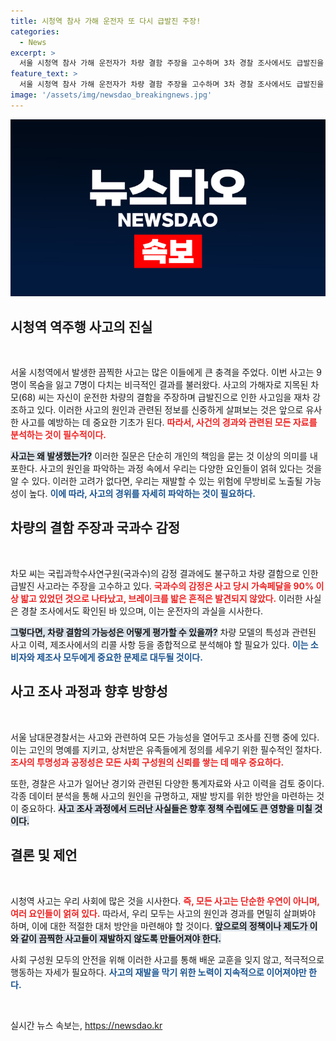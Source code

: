 ```yaml
---
title: 시청역 참사 가해 운전자 또 다시 급발진 주장!
categories:
  - News
excerpt: >
  서울 시청역 참사 가해 운전자가 차량 결함 주장을 고수하며 3차 경찰 조사에서도 급발진을 주장했습니다. 하지만 국과수는 운전자가 가속페달을 90% 이상 밟고, 브레이크는 작동하지 않았음을 확인했습니다. 이 사건의 진실이 밝혀질지 귀추가 주목됩니다.
feature_text: >
  서울 시청역 참사 가해 운전자가 차량 결함 주장을 고수하며 3차 경찰 조사에서도 급발진을 주장했습니다. 하지만 국과수는 운전자가 가속페달을 90% 이상 밟고, 브레이크는 작동하지 않았음을 확인했습니다. 이 사건의 진실이 밝혀질지 귀추가 주목됩니다.
image: '/assets/img/newsdao_breakingnews.jpg'
---
```


<p><img src="/assets/img/newsdao_breakingnews.jpg" alt="firstkoreanews 속보" /></p>

<h2 data-ke-size="size26">시청역 역주행 사고의 진실</h2>

<p data-ke-size="size16">&nbsp;</p>

<p>서울 시청역에서 발생한 끔찍한 사고는 많은 이들에게 큰 충격을 주었다. 이번 사고는 9명이 목숨을 잃고 7명이 다치는 비극적인 결과를 불러왔다. 사고의 가해자로 지목된 차모(68) 씨는 자신이 운전한 차량의 결함을 주장하며 급발진으로 인한 사고임을 재차 강조하고 있다. 이러한 사고의 원인과 관련된 정보를 신중하게 살펴보는 것은 앞으로 유사한 사고를 예방하는 데 중요한 기초가 된다. <b><span style="color: #ee2323;">따라서, 사건의 경과와 관련된 모든 자료를 분석하는 것이 필수적이다.</span></b></p>

<p><b><span style="background-color: #21538527;">사고는 왜 발생했는가?</span></b> 이러한 질문은 단순히 개인의 책임을 묻는 것 이상의 의미를 내포한다. 사고의 원인을 파악하는 과정 속에서 우리는 다양한 요인들이 얽혀 있다는 것을 알 수 있다. 이러한 고려가 없다면, 우리는 재발할 수 있는 위험에 무방비로 노출될 가능성이 높다. <b><span style="color: #1a5490;">이에 따라, 사고의 경위를 자세히 파악하는 것이 필요하다.</span></b></p>

<h2 data-ke-size="size26">차량의 결함 주장과 국과수 감정</h2>

<p data-ke-size="size16">&nbsp;</p>

<p>차모 씨는 국립과학수사연구원(국과수)의 감정 결과에도 불구하고 차량 결함으로 인한 급발진 사고라는 주장을 고수하고 있다. <b><span style="color: #ee2323;">국과수의 감정은 사고 당시 가속페달을 90% 이상 밟고 있었던 것으로 나타났고, 브레이크를 밟은 흔적은 발견되지 않았다.</span></b> 이러한 사실은 경찰 조사에서도 확인된 바 있으며, 이는 운전자의 과실을 시사한다. </p>

<p><b><span style="background-color: #21538527;">그렇다면, 차량 결함의 가능성은 어떻게 평가할 수 있을까?</span></b> 차량 모델의 특성과 관련된 사고 이력, 제조사에서의 리콜 사항 등을 종합적으로 분석해야 할 필요가 있다. <b><span style="color: #1a5490;">이는 소비자와 제조사 모두에게 중요한 문제로 대두될 것이다.</span></b></p>

<h2 data-ke-size="size26">사고 조사 과정과 향후 방향성</h2>

<p data-ke-size="size16">&nbsp;</p>

<p>서울 남대문경찰서는 사고와 관련하여 모든 가능성을 열어두고 조사를 진행 중에 있다. 이는 고인의 명예를 지키고, 상처받은 유족들에게 정의를 세우기 위한 필수적인 절차다. <b><span style="color: #ee2323;">조사의 투명성과 공정성은 모든 사회 구성원의 신뢰를 쌓는 데 매우 중요하다.</span></b></p>

<p>또한, 경찰은 사고가 일어난 경기와 관련된 다양한 통계자료와 사고 이력을 검토 중이다. 각종 데이터 분석을 통해 사고의 원인을 규명하고, 재발 방지를 위한 방안을 마련하는 것이 중요하다. <b><span style="background-color: #21538527;">사고 조사 과정에서 드러난 사실들은 향후 정책 수립에도 큰 영향을 미칠 것이다.</span></b></p>

<h2 data-ke-size="size26">결론 및 제언</h2>

<p data-ke-size="size16">&nbsp;</p>

<p>시청역 사고는 우리 사회에 많은 것을 시사한다. <b><span style="color: #ee2323;">즉, 모든 사고는 단순한 우연이 아니며, 여러 요인들이 얽혀 있다.</span></b> 따라서, 우리 모두는 사고의 원인과 경과를 면밀히 살펴봐야 하며, 이에 대한 적절한 대처 방안을 마련해야 할 것이다. <b><span style="background-color: #21538527;">앞으로의 정책이나 제도가 이와 같이 끔찍한 사고들이 재발하지 않도록 만들어져야 한다.</span></b> </p>

<p>사회 구성원 모두의 안전을 위해 이러한 사고를 통해 배운 교훈을 잊지 않고, 적극적으로 행동하는 자세가 필요하다. <b><span style="color: #1a5490;">사고의 재발을 막기 위한 노력이 지속적으로 이어져야만 한다.</span></b></p>

<p data-ke-size="size16">&nbsp;</p>
실시간 뉴스 속보는, <a href="https://newsdao.kr" rel="dofollow">https://newsdao.kr</a>


